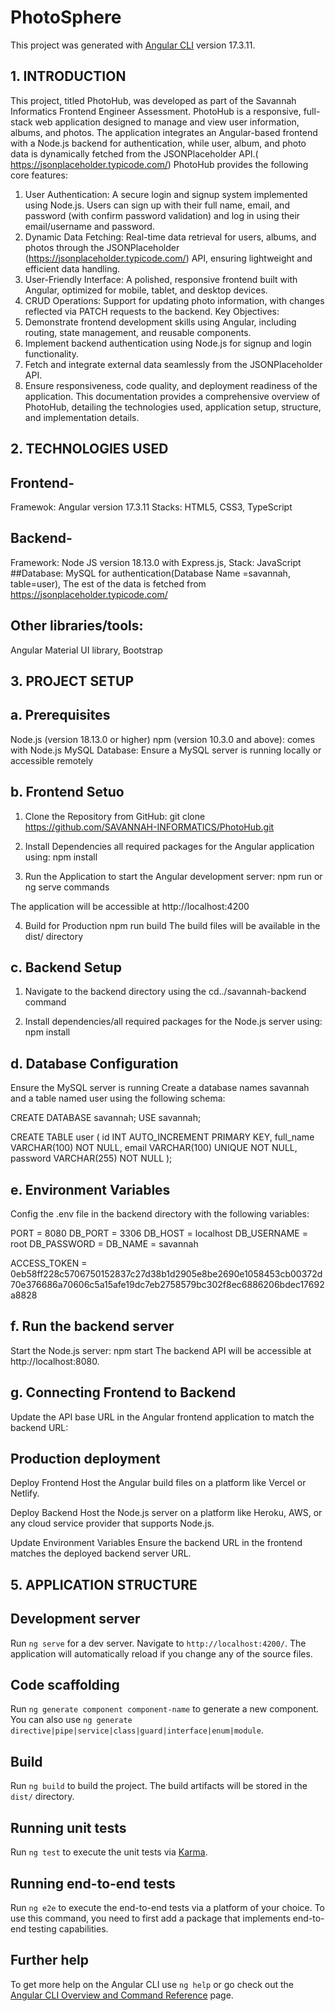 # PhotoSphere
This project was generated with [Angular CLI](https://github.com/angular/angular-cli) version 17.3.11.

## 1. INTRODUCTION
This project, titled PhotoHub, was developed as part of the Savannah Informatics Frontend Engineer Assessment. PhotoHub is a responsive, full-stack web application designed to manage and view user information, albums, and photos. The application integrates an Angular-based frontend with a Node.js backend for authentication, while user, album, and photo data is dynamically fetched from the JSONPlaceholder API.( https://jsonplaceholder.typicode.com/)
PhotoHub provides the following core features:
1.	User Authentication: A secure login and signup system implemented using Node.js. Users can sign up with their full name, email, and password (with confirm password validation) and log in using their email/username and password.
2.	Dynamic Data Fetching: Real-time data retrieval for users, albums, and photos through the JSONPlaceholder (https://jsonplaceholder.typicode.com/) API, ensuring lightweight and efficient data handling.
3.	User-Friendly Interface: A polished, responsive frontend built with Angular, optimized for mobile, tablet, and desktop devices.
4.	CRUD Operations: Support for updating photo information, with changes reflected via PATCH requests to the backend.
Key Objectives:
1.	Demonstrate frontend development skills using Angular, including routing, state management, and reusable components.
2.	Implement backend authentication using Node.js for signup and login functionality.
3.	Fetch and integrate external data seamlessly from the JSONPlaceholder API.
4.	Ensure responsiveness, code quality, and deployment readiness of the application.
This documentation provides a comprehensive overview of PhotoHub, detailing the technologies used, application setup, structure, and implementation details.

## 2. TECHNOLOGIES USED
## Frontend-
Framewok: Angular version 17.3.11
Stacks: HTML5, CSS3, TypeScript
## Backend- 
Framework: Node JS version 18.13.0 with Express.js,
Stack: JavaScript
##Database:
 MySQL for authentication(Database Name =savannah, table=user), 
The est of the data is fetched from https://jsonplaceholder.typicode.com/

## Other libraries/tools:
 Angular Material UI library, Bootstrap


## 3. PROJECT SETUP
## a. Prerequisites
Node.js (version 18.13.0 or higher)
npm (version 10.3.0 and above): comes with Node.js
MySQL Database: Ensure a MySQL server is running locally or accessible remotely

## b.  Frontend Setuo
1. Clone the Repository from GitHub: 
git clone https://github.com/SAVANNAH-INFORMATICS/PhotoHub.git

2. Install Dependencies all required packages for the Angular application using: 
npm install

3. Run the Application to start the Angular development server:
npm run or ng serve commands

The application will be accessible at http://localhost:4200

4. Build for Production
npm run build
The build files will be available in the dist/ directory


## c. Backend Setup
1. Navigate to the backend directory
using the cd../savannah-backend  command

2. Install dependencies/all required packages for the Node.js server using:
npm install

## d. Database Configuration
Ensure the MySQL server is running
Create a database names savannah and a table named user using the following schema:

CREATE DATABASE savannah;
USE savannah;

CREATE TABLE user (
  id INT AUTO_INCREMENT PRIMARY KEY,
  full_name VARCHAR(100) NOT NULL,
  email VARCHAR(100) UNIQUE NOT NULL,
  password VARCHAR(255) NOT NULL
);

## e. Environment Variables
Config the .env file in the backend directory with the following variables:

PORT = 8080
DB_PORT = 3306
DB_HOST = localhost
DB_USERNAME = root
DB_PASSWORD =
DB_NAME = savannah

ACCESS_TOKEN = 0eb58ff228c5706750152837c27d38b1d2905e8be2690e1058453cb00372d70e376686a70606c5a15afe19dc7eb2758579bc302f8ec6886206bdec17692a8828


## f. Run the backend server
Start the Node.js server:
npm start
The backend API will be accessible at http://localhost:8080.

## g. Connecting Frontend to Backend
Update the API base URL in the Angular frontend application to match the backend URL:

## Production deployment
Deploy Frontend
Host the Angular build files on a platform like Vercel or Netlify.

Deploy Backend
Host the Node.js server on a platform like Heroku, AWS, or any cloud service provider that supports Node.js.

Update Environment Variables
Ensure the backend URL in the frontend matches the deployed backend server URL.


## 5. APPLICATION STRUCTURE























## Development server

Run `ng serve` for a dev server. Navigate to `http://localhost:4200/`. The application will automatically reload if you change any of the source files.

## Code scaffolding

Run `ng generate component component-name` to generate a new component. You can also use `ng generate directive|pipe|service|class|guard|interface|enum|module`.

## Build

Run `ng build` to build the project. The build artifacts will be stored in the `dist/` directory.

## Running unit tests

Run `ng test` to execute the unit tests via [Karma](https://karma-runner.github.io).

## Running end-to-end tests

Run `ng e2e` to execute the end-to-end tests via a platform of your choice. To use this command, you need to first add a package that implements end-to-end testing capabilities.

## Further help

To get more help on the Angular CLI use `ng help` or go check out the [Angular CLI Overview and Command Reference](https://angular.io/cli) page.
